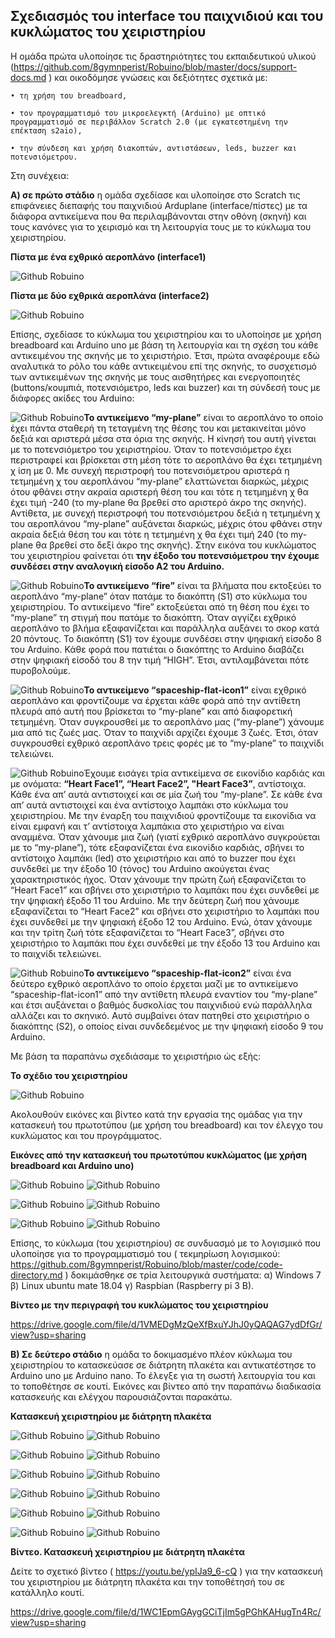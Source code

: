 ## Σχεδιασμός του interface του παιχνιδιού και του κυκλώματος του χειριστηρίου

Η ομάδα πρώτα υλοποίησε τις δραστηριότητες του εκπαιδευτικού υλικού (https://github.com/8gymnperist/Robuino/blob/master/docs/support-docs.md ) και οικοδόμησε γνώσεις και δεξιότητες σχετικά με:

    • τη χρήση του breadboard,

    • τον προγραμματισμό του μικροελεγκτή (Arduino) με οπτικό προγραμματισμό σε περιβάλλον Scratch 2.0 (με εγκατεστημένη την επέκταση s2aio),

    • την σύνδεση και χρήση διακοπτών, αντιστάσεων, leds, buzzer και ποτενσιόμετρου. 

Στη συνέχεια:

**Α) σε πρώτο στάδιο** η ομάδα σχεδίασε και υλοποίησε στο Scratch τις επιφάνειες διεπαφής του παιχνιδιού Arduplane (interface/πίστες) με τα διάφορα αντικείμενα που θα περιλαμβάνονται στην οθόνη (σκηνή) και τους κανόνες για το χειρισμό και τη λειτουργία τους με το κύκλωμα του χειριστηρίου. 

**Πίστα με ένα εχθρικό αεροπλάνο (interface1)**

![Github Robuino](/images/interface1.png)

**Πίστα με δύο εχθρικά αεροπλάνα (interface2)**

![Github Robuino](/images/interface2.png)

Επίσης, σχεδίασε το κύκλωμα του χειριστηρίου και το υλοποίησε με χρήση breadboard και Arduino uno με βάση τη λειτουργία και τη σχέση του κάθε αντικειμένου της σκηνής με το χειριστήριο. Έτσι, πρώτα αναφέρουμε εδώ αναλυτικά το ρόλο του κάθε αντικειμένου επί της σκηνής, το συσχετισμό των αντικειμένων της σκηνής με τους αισθητήρες και ενεργοποιητές (buttons/κουμπιά,  ποτενσιόμετρο, leds και buzzer) και τη σύνδεσή τους με διάφορες ακίδες του Arduino:

![Github Robuino](/images/43.png)**Το αντικείμενο “my-plane”** είναι το αεροπλάνο το οποίο έχει πάντα σταθερή τη τεταγμένη της θέσης του και μετακινείται μόνο δεξιά και αριστερά μέσα στα όρια της σκηνής. Η κίνησή του αυτή γίνεται με το ποτενσιόμετρο του χειριστηρίου. Όταν το ποτενσιόμετρο έχει περιστραφεί και βρίσκεται  στη μέση τότε το αεροπλάνο θα έχει τετμημένη χ ίση με 0. Με συνεχή περιστροφή του ποτενσιόμετρου αριστερά η τετμημένη χ του αεροπλάνου “my-plane” ελαττώνεται διαρκώς, μέχρις  ότου φθάνει στην ακραία αριστερή θέση του και τότε η τετμημένη χ θα έχει τιμή -240 (το my-plane θα βρεθεί στο αριστερό άκρο της σκηνής). Αντίθετα, με συνεχή περιστροφή του ποτενσιόμετρου δεξιά η τετμημένη χ του αεροπλάνου “my-plane” αυξάνεται διαρκώς, μέχρις  ότου φθάνει στην ακραία δεξιά θέση του και τότε η τετμημένη χ θα έχει τιμή 240 (το my-plane θα βρεθεί στο δεξί άκρο της σκηνής). Στην εικόνα του κυκλώματος του χειριστηρίου  φαίνεται ότι **την έξοδο του ποτενσιόμετρου την έχουμε συνδέσει στην αναλογική είσοδο Α2 του Arduino.**

![Github Robuino](/images/44.png)**Το αντικείμενο “fire”** είναι τα βλήματα που εκτοξεύει το αεροπλάνο “my-plane” όταν πατάμε το διακόπτη (S1) στο κύκλωμα του χειριστηρίου. Το αντικείμενο “fire” εκτοξεύεται από τη θέση που έχει το “my-plane” τη στιγμή που πατάμε το διακόπτη. Όταν αγγίζει εχθρικό αεροπλάνο το βλήμα εξαφανίζεται και παράλληλα αυξάνει το σκορ κατά 20 πόντους. 
To διακόπτη (S1) τον έχουμε συνδέσει στην ψηφιακή είσοδο 8 του Arduino.  Κάθε φορά που πατιέται ο διακόπτης το Arduino διαβάζει στην ψηφιακή είσοδό του 8 την τιμή “HIGH”. Έτσι, αντιλαμβάνεται πότε πυροβολούμε.

![Github Robuino](/images/45.png)**Το αντικείμενο “spaceship-flat-icon1”** είναι εχθρικό αεροπλάνο και φροντίζουμε να έρχεται κάθε φορά από την αντίθετη πλευρά από αυτή που βρίσκεται το “my-plane” και από διαφορετική τετμημένη. Όταν συγκρουσθεί με το αεροπλάνο μας (“my-plane”) χάνουμε μια από τις ζωές μας. Όταν το παιχνίδι αρχίζει έχουμε 3 ζωές. Έτσι, όταν συγκρουσθεί εχθρικό αεροπλάνο τρεις φορές με το “my-plane” το παιχνίδι τελειώνει. 

![Github Robuino](/images/46.png)Έχουμε εισάγει τρία αντικείμενα σε εικονίδιο καρδιάς και με ονόματα: **“Heart Face1”, “Heart Face2”, "Heart Face3”**, αντίστοιχα. Κάθε ένα απ’ αυτά αντιστοιχεί και σε μία ζωή του “my-plane”. Σε κάθε ένα απ’ αυτά  αντιστοιχεί και ένα αντίστοιχο λαμπάκι στο κύκλωμα του χειριστηρίου. Με την έναρξη του παιχνιδιού φροντίζουμε τα εικονίδια να είναι εμφανή και τ’ αντίστοιχα λαμπάκια στο χειριστήριο να είναι αναμμένα. Όταν χάνουμε μια ζωή (γιατί εχθρικό αεροπλάνο συγκρούεται με το “my-plane”), τότε εξαφανίζεται ένα εικονίδιο καρδιάς, σβήνει το αντίστοιχο λαμπάκι (led) στο χειριστήριο και από το buzzer που έχει συνδεθεί με την έξοδο 10 (τόνος) του Arduino ακούγεται ένας χαρακτηριστικός ήχος. Όταν χάνουμε την πρώτη ζωή εξαφανίζεται το “Heart Face1” και σβήνει στο χειριστήριο το λαμπάκι που έχει συνδεθεί με την ψηφιακή έξοδο 11 του Arduino. Με την δεύτερη ζωή που χάνουμε εξαφανίζεται το “Heart Face2” και σβήνει στο χειριστήριο το λαμπάκι που έχει συνδεθεί με την ψηφιακή έξοδο 12 του Arduino. Ενώ, όταν χάνουμε και την τρίτη ζωή τότε εξαφανίζεται το “Heart Face3”, σβήνει στο χειριστήριο το λαμπάκι που έχει συνδεθεί με την έξοδο 13 του Arduino και το παιχνίδι τελειώνει.

![Github Robuino](/images/49.png)**Το αντικείμενο “spaceship-flat-icon2”** είναι ένα δεύτερο εχθρικό αεροπλάνο το οποίο έρχεται μαζί με το αντικείμενο “spaceship-flat-icon1”  από την αντίθετη πλευρά εναντίον του “my-plane” και έτσι αυξάνεται ο βαθμός δυσκολίας του παιχνιδιού ενώ παράλληλα αλλάζει και το σκηνικό. Αυτό συμβαίνει όταν πατηθεί στο χειριστήριο ο διακόπτης  (S2), ο οποίος είναι συνδεδεμένος με την ψηφιακή είσοδο 9 του Arduino.

Με βάση τα παραπάνω σχεδιάσαμε το χειριστήριο ώς εξής:

**Το σχέδιο του χειριστηρίου**

![Github Robuino](/images/circuit.png)

Ακολουθούν εικόνες και βίντεο κατά την εργασία της ομάδας για την κατασκευή του πρωτοτύπου  (με χρήση του breadboard) και τον έλεγχο του κυκλώματος και του προγράμματος.

**Εικόνες από την κατασκευή του πρωτοτύπου κυκλώματος (με χρήση breadboard και Arduino uno)**

![Github Robuino](/images/build-pr-1.JPG)  ![Github Robuino](/images/build-pr-2.JPG)

![Github Robuino](/images/build-pr-4.JPG)  ![Github Robuino](/images/build-pr-5.JPG)

![Github Robuino](/images/build-pr-6.JPG)  ![Github Robuino](/images/build-prot-teliko.png)

Επίσης, το κύκλωμα (του χειριστηρίου) σε συνδυασμό με το λογισμικό που υλοποίησε για το προγραμματισμό του ( τεκμηρίωση λογισμικού:  https://github.com/8gymnperist/Robuino/blob/master/code/code-directory.md )  δοκιμάσθηκε σε τρία λειτουργικά συστήματα: α) Windows 7  β) Linux ubuntu mate 18.04  γ) Raspbian (Raspberry pi 3 B).

**Βίντεο με την περιγραφή του κυκλώματος του χειριστηρίου**

https://drive.google.com/file/d/1VMEDgMzQeXfBxuYJhJ0yQAQAG7ydDfGr/view?usp=sharing 


**Β) Σε δεύτερο στάδιο** η ομάδα το δοκιμασμένο πλέον κύκλωμα  του χειριστηρίου το κατασκεύασε σε διάτρητη πλακέτα και αντικατέστησε το Arduino uno με Arduino nano. Το έλεγξε για τη σωστή λειτουργία του  και το τοποθέτησε σε κουτί.
Εικόνες και βίντεο από την παραπάνω διαδικασία κατασκευής και ελέγχου παρουσιάζονται παρακάτω.

**Κατασκευή χειριστηρίου με διάτρητη πλακέτα**

![Github Robuino](/images/pcb-1.JPG)  ![Github Robuino](/images/pcb-2.JPG)

![Github Robuino](/images/pcb-3.JPG)  ![Github Robuino](/images/pcb-5.JPG)

![Github Robuino](/images/pcb-6.JPG)  ![Github Robuino](/images/pcb-7.JPG)

![Github Robuino](/images/pcb-8.JPG)  ![Github Robuino](/images/pcb-9.JPG)

![Github Robuino](/images/pcb-10.JPG)  ![Github Robuino](/images/pcb-11.JPG)

![Github Robuino](/images/pcb-12.JPG)  ![Github Robuino](/images/pcb-14.JPG)


**Βίντεο. Κατασκευή χειριστηρίου με διάτρητη πλακέτα**


Δείτε το σχετικό βίντεο ( https://youtu.be/ypIJa9_6-cQ ) για την κατασκευή του χειριστηρίου με διάτρητη πλακέτα και την τοποθέτησή του σε κατάλληλο κουτί.

https://drive.google.com/file/d/1WC1EpmGAygGCiTjIm5gPGhKAHugTn4Rc/view?usp=sharing 


